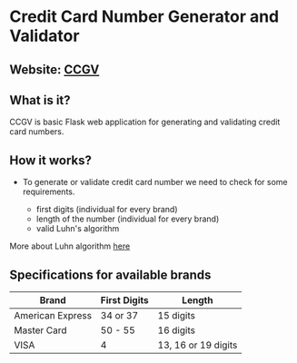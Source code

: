 # Credit Card Number Generator and Validator

## Website: [CCGV](https://ccgv.herokuapp.com/)

## What is it?
CCGV is basic Flask web application for generating and validating credit card numbers.

## How it works?
- To generate or validate credit card number we need to check for some requirements.

    - first digits (individual for every brand)
    - length of the number (individual for every brand)
    - valid Luhn's algorithm

More about Luhn algorithm [here](https://www.geeksforgeeks.org/luhn-algorithm/)

## Specifications for available brands
 **Brand**            | **First Digits**     | **Length**               
 -------------------- | -------------------- | ---------------------
 American Express     | 34 or 37             | 15 digits            
 Master Card          | 50 - 55              | 16 digits            
 VISA                 | 4                    | 13, 16 or 19 digits                 

